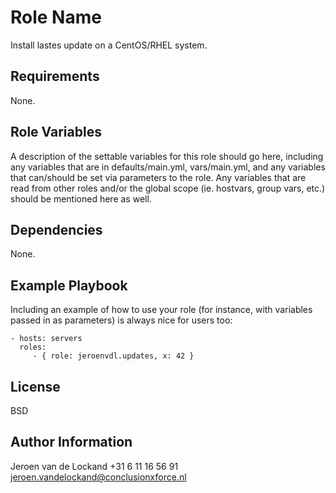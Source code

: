 Role Name
=========

Install lastes update on a CentOS/RHEL system.

Requirements
------------

None.

Role Variables
--------------

A description of the settable variables for this role should go here, including any variables that are in defaults/main.yml, vars/main.yml, and any variables that can/should be set via parameters to the role. Any variables that are read from other roles and/or the global scope (ie. hostvars, group vars, etc.) should be mentioned here as well.

Dependencies
------------

None.

Example Playbook
----------------

Including an example of how to use your role (for instance, with variables passed in as parameters) is always nice for users too:

    - hosts: servers
      roles:
         - { role: jeroenvdl.updates, x: 42 }

License
-------

BSD

Author Information
------------------

Jeroen van de Lockand
+31 6 11 16 56 91
jeroen.vandelockand@conclusionxforce.nl
